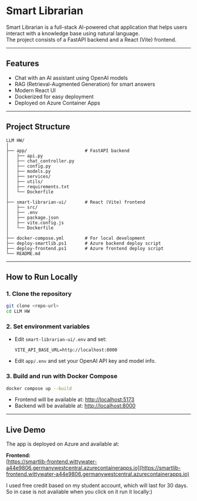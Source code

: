 # Smart Librarian

Smart Librarian is a full-stack AI-powered chat application that helps users interact with a knowledge base using natural language.  
The project consists of a FastAPI backend and a React (Vite) frontend.

---

## Features

- Chat with an AI assistant using OpenAI models
- RAG (Retrieval-Augmented Generation) for smart answers
- Modern React UI
- Dockerized for easy deployment
- Deployed on Azure Container Apps

---

## Project Structure

```
LLM HW/
│
├── app/                      # FastAPI backend
│   ├── api.py
│   ├── chat_controller.py
│   ├── config.py
│   ├── models.py
│   ├── services/
│   ├── utils/
│   ├── requirements.txt
│   └── Dockerfile
│
├── smart-librarian-ui/       # React (Vite) frontend
│   ├── src/
│   ├── .env
│   ├── package.json
│   ├── vite.config.js
│   └── Dockerfile
│
├── docker-compose.yml        # For local development
├── deploy-smartlib.ps1       # Azure backend deploy script
├── deploy-frontend.ps1       # Azure frontend deploy script
└── README.md
```

---

## How to Run Locally

### 1. Clone the repository

```bash
git clone <repo-url>
cd LLM HW
```

### 2. Set environment variables

- Edit `smart-librarian-ui/.env` and set:
  ```
  VITE_API_BASE_URL=http://localhost:8000
  ```
- Edit `app/.env` and set your OpenAI API key and model info.

### 3. Build and run with Docker Compose

```bash
docker compose up --build
```

- Frontend will be available at: [http://localhost:5173](http://localhost:5173)
- Backend will be available at: [http://localhost:8000](http://localhost:8000)

---

## Live Demo

The app is deployed on Azure and available at:

**Frontend:**  
[https://smartlib-frontend.wittywater-a44e9806.germanywestcentral.azurecontainerapps.io](https://smartlib-frontend.wittywater-a44e9806.germanywestcentral.azurecontainerapps.io)

I used free credit based on my student account, which will last for 30 days. So in case is not available when you click on it run it locally:)